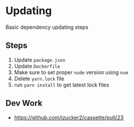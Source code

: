# Updating

Basic dependency updating steps

## Steps

1. Update `package.json`
1. Update `Dockerfile`
1. Make sure to set proper `node` version using `nvm`
1. Delete `yarn.lock` file
1. run `yarn install` to get latest lock files

## Dev Work

* https://github.com/jzucker2/cassette/pull/23
